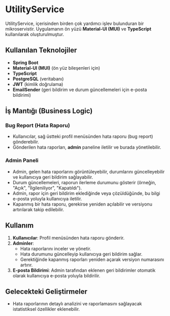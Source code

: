 # UtilityService

UtilityService, içerisinden birden çok yardımcı işlev bulunduran bir mikroservistir. Uygulamanın ön yüzü **Material-UI (MUI)** ve **TypeScript** kullanılarak oluşturulmuştur.

## Kullanılan Teknolojiler
- **Spring Boot**
- **Material-UI (MUI)** (ön yüz bileşenleri için)
- **TypeScript**
- **PostgreSQL** (veritabanı)
- **JWT** (kimlik doğrulama)
- **EmailSender** (geri bildirim ve durum güncellemeleri için e-posta bildirimi)

## İş Mantığı (Business Logic)

### Bug Report (Hata Raporu)
- Kullanıcılar, sağ üstteki profil menüsünden hata raporu (bug report) gönderebilir.
- Gönderilen hata raporları, **admin** paneline iletilir ve burada yönetilebilir.

### Admin Paneli
- Admin, gelen hata raporlarını görüntüleyebilir, durumlarını güncelleyebilir ve kullanıcıya geri bildirim sağlayabilir.
- Durum güncellemeleri, raporun ilerleme durumunu gösterir (örneğin, "Açık", "İlgileniliyor", "Kapatıldı").
- Admin, rapor için geri bildirim eklediğinde veya çözüldüğünde, bu bilgi e-posta yoluyla kullanıcıya iletilir.
- Kapanmış bir hata raporu, gerekirse yeniden açılabilir ve versiyonu artırılarak takip edilebilir.

## Kullanım
1. **Kullanıcılar**: Profil menüsünden hata raporu gönderir.
2. **Adminler**:
    - Hata raporlarını inceler ve yönetir.
    - Hata durumunu güncelleyip kullanıcıya geri bildirim sağlar.
    - Gerektiğinde kapanmış raporları yeniden açarak versiyon numarasını artırır.
3. **E-posta Bildirimi**: Admin tarafından eklenen geri bildirimler otomatik olarak kullanıcıya e-posta yoluyla bildirilir.

## Gelecekteki Geliştirmeler
- Hata raporlarının detaylı analizini ve raporlamasını sağlayacak istatistiksel özellikler eklenebilir.

